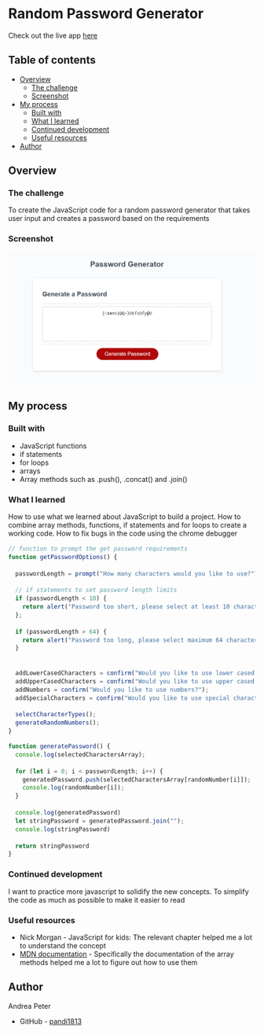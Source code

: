 
# Random Password Generator
Check out the live app [here](https://pandi1813.github.io/Random-Password-Generator/)

## Table of contents

- [Overview](#overview)
  - [The challenge](#the-challenge)
  - [Screenshot](#screenshot)
- [My process](#my-process)
  - [Built with](#built-with)
  - [What I learned](#what-i-learned)
  - [Continued development](#continued-development)
  - [Useful resources](#useful-resources)
- [Author](#author)



## Overview

### The challenge

To create the JavaScript code for a random password generator that takes user input and creates a password based on the requirements

### Screenshot

![](./assets/images/Screenshot.png)



## My process

### Built with

- JavaScript functions
- if statements
- for loops
- arrays
- Array methods such as .push(), .concat() and .join()




### What I learned

How to use what we learned about JavaScript to  build a project.
How to combine array methods, functions, if statements and for loops to create a working code.
How to fix bugs in the code using the chrome debugger




```js
// function to prompt the get password requirements
function getPasswordOptions() {

  passwordLength = prompt("How many characters would you like to use?");

  // if statements to set password length limits
  if (passwordLength < 10) {
    return alert("Password too short, please select at least 10 characters");
  };

  if (passwordLength > 64) {
    return alert("Password too long, please select maximum 64 characters");
  }


  addLowerCasedCharacters = confirm("Would you like to use lower cased characters?");
  addUpperCasedCharacters = confirm("Would you like to use upper cased characters?");
  addNumbers = confirm("Would you like to use numbers?");
  addSpecialCharacters = confirm("Would you like to use special characters?");

  selectCharacterTypes();
  generateRandomNumbers();
}

```
```js
function generatePassword() {
  console.log(selectedCharactersArray);

  for (let i = 0; i < passwordLength; i++) {
    generatedPassword.push(selectedCharactersArray[randomNumber[i]]);
    console.log(randomNumber[i]);
  }

  console.log(generatedPassword)
  let stringPassword = generatedPassword.join("");
  console.log(stringPassword)

  return stringPassword
}
```



### Continued development

I want to practice more javascript to solidify the new concepts. To simplify the code as much as possible to make it easier to read


### Useful resources

- Nick Morgan - JavaScript for kids: The relevant chapter helped me a lot to understand the concept
- [MDN documentation](https://developer.mozilla.org/en-US/docs/Web/JavaScript/Reference/Global_Objects/Array/concat) - Specifically the documentation of the array methods helped me a lot to figure out how to use them



## Author
  Andrea Peter

- GitHub - [pandi1813](https://github.com/pandi1813)
